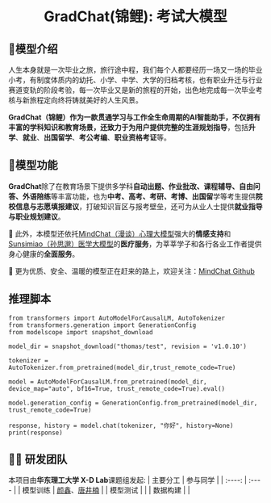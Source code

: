 <h1 align="center">GradChat(锦鲤): 考试大模型</h1>  

## 🔎模型介绍
人生本身就是一次毕业之旅，旅行途中程，我们每个人都要经历一场又一场的毕业小考，有制度体质内的幼托、小学、中学、大学的归档考核，也有职业升迁与行业赛道变轨的阶段考验，每一次毕业又是新的旅程的开始，出色地完成每一次毕业考核与新旅程定向终将铸就美好的人生风景。

**GradChat（锦鲤）**作为一款贯通学习与工作全生命周期的AI智能助手，不仅拥有丰富的学科知识和教育场景，还致力于为用户提供完整的**生涯规划指导**，包括**升学**、**就业**、**出国留学**、**考公考编**、**职业资格考证**等。

## 🦊模型功能
**GradChat**除了在教育场景下提供多学科**自动出题、作业批改、课程辅导、自由问答、外语陪练**等丰富功能，也为**中考、高考、考研、考博、出国留**学等考生提供**院校信息与志愿填报建议**，打破知识盲区与报考壁垒，还可为从业人士提供**就业指导与职业规划建议**。

🙅‍ 此外，本模型还依托[MindChat（漫谈）心理大模型](https://github.com/X-D-Lab/MindChat)强大的**情感支持**和[Sunsimiao（孙思邈）医学大模型](https://github.com/X-D-Lab/Sunsimiao)的**医疗服务**，为莘莘学子和各行各业工作者提供身心健康的**全面服务**。


👏 更为优质、安全、温暖的模型正在赶来的路上，欢迎关注：[MindChat Github](https://github.com/X-D-Lab/MindChat)



## 推理脚本  

```
from transformers import AutoModelForCausalLM, AutoTokenizer
from transformers.generation import GenerationConfig
from modelscope import snapshot_download

model_dir = snapshot_download("thomas/test", revision = 'v1.0.10')

tokenizer = AutoTokenizer.from_pretrained(model_dir,trust_remote_code=True)

model = AutoModelForCausalLM.from_pretrained(model_dir, device_map="auto", bf16=True, trust_remote_code=True).eval()

model.generation_config = GenerationConfig.from_pretrained(model_dir, trust_remote_code=True) 

response, history = model.chat(tokenizer, "你好", history=None)
print(response)

```

## 👨‍💻 研发团队

本项目由**华东理工大学 X-D Lab**课题组发起:
| 主要分工 | 参与同学 |
| :----: | :---- |
| 模型训练 | [颜鑫](https://github.com/thomas-yanxin)、[唐井楠](https://github.com/jingnant) |
| 模型测试 |  |
| 数据构建 |  |
